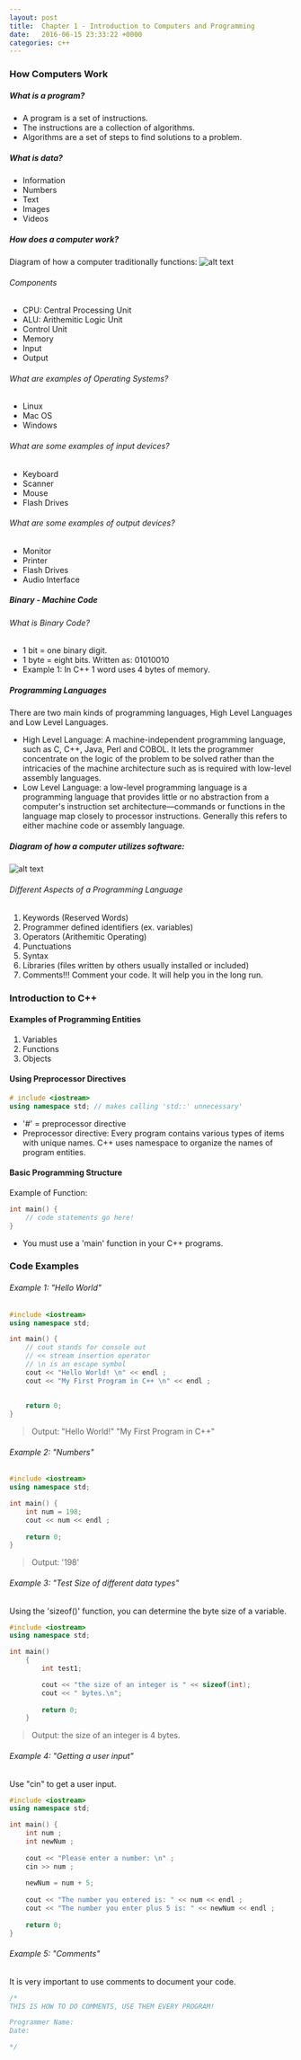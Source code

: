```yaml
---
layout: post
title:  Chapter 1 - Introduction to Computers and Programming
date:   2016-06-15 23:33:22 +0000
categories: c++
---
```


### How Computers Work

##### What is a program?
+ A program is a set of instructions.
+ The instructions are a collection of algorithms. 
+ Algorithms are a set of steps to find solutions to a problem.

##### What is data?
+ Information
+ Numbers
+ Text
+ Images
+ Videos

##### How does a computer work? 

Diagram of how a computer traditionally functions: 
![alt text](http://2.bp.blogspot.com/-75pfjWwLmzI/UGGQn6KsqcI/AAAAAAAAAO0/1IRHcPwTuqM/s1600/Computer+System.png "Computer Diagram")

###### Components 
+ CPU: Central Processing Unit
+ ALU: Arithemitic Logic Unit
+ Control Unit
+ Memory
+ Input 
+ Output

###### What are examples of Operating Systems?
+ Linux
+ Mac OS
+ Windows

###### What are some examples of input devices? 
+ Keyboard
+ Scanner
+ Mouse
+ Flash Drives 

###### What are some examples of output devices?
+ Monitor
+ Printer 
+ Flash Drives
+ Audio Interface

##### Binary - Machine Code 

###### What is Binary Code?

+ 1 bit = one binary digit. 
+ 1 byte = eight bits. Written as: 01010010 
+ Example 1: In C++ 1 word uses 4 bytes of memory. 

##### Programming Languages 
There are two main kinds of programming languages, High Level Languages and Low Level Languages.
+ High Level Language: A machine-independent programming language, such as C, C++, Java, Perl and COBOL. It lets the programmer concentrate on the logic of the problem to be solved rather than the intricacies of the machine architecture such as is required with low-level assembly languages.
+ Low Level Language:  a low-level programming language is a programming language that provides little or no abstraction from a computer's instruction set architecture—commands or functions in the language map closely to processor instructions. Generally this refers to either machine code or assembly language. 


##### Diagram of how a computer utilizes software:
![alt text](http://www.codeproject.com/KB/dotnet/clr/compiler_new.gif "Language Diagram")

###### Different Aspects of a Programming Language
1. Keywords (Reserved Words)
2. Programmer defined identifiers (ex. variables)
3. Operators (Arithemitic Operating)
4. Punctuations
5. Syntax 
6. Libraries (files written by others usually installed or included)
7. Comments!!! Comment your code. It will help you in the long run. 

### Introduction to C++ 

#### Examples of Programming Entities

1. Variables
2. Functions 
3. Objects

#### Using Preprocessor Directives
```cpp
# include <iostream> 
using namespace std; // makes calling 'std::' unnecessary' 
```
+ '#' = preprocessor directive 
+ Preprocessor directive: Every program contains various types of items with unique names. C++ uses namespace to organize the names of program entities.

#### Basic Programming Structure

Example of Function:
```cpp  
int main() {
    // code statements go here! 
}
```

+ You must use a 'main' function in your C++ programs.




### Code Examples 

###### Example 1: "Hello World"
```cpp 
#include <iostream>
using namespace std; 

int main() {
    // cout stands for console out
    // << stream insertion operator 
    // \n is an escape symbol 
    cout << "Hello World! \n" << endl ; 
    cout << "My First Program in C++ \n" << endl ; 
    
    
    return 0; 
}
```
> Output: "Hello World!" 
"My First Program in C++"

###### Example 2: "Numbers"

```cpp
#include <iostream>
using namespace std; 

int main() {
    int num = 198; 
    cout << num << endl ;
    
    return 0; 
}
```
> Output: '198' 

###### Example 3: "Test Size of different data types"
Using the 'sizeof()' function, you can determine the byte size of a variable. 
```cpp
#include <iostream>
using namespace std;

int main() 
    {
        int test1;

        cout << "the size of an integer is " << sizeof(int);
        cout << " bytes.\n";
        
        return 0;
    }
```

> Output: 
the size of an integer is 4 bytes.    

###### Example 4: "Getting a user input"

Use "cin" to get a user input. 

```cpp
#include <iostream>
using namespace std;

int main() {
    int num ;
    int newNum ; 
    
    cout << "Please enter a number: \n" ; 
    cin >> num ;
    
    newNum = num + 5; 
    
    cout << "The number you entered is: " << num << endl ; 
    cout << "The number you enter plus 5 is: " << newNum << endl ; 
    
    return 0; 
}
```

###### Example 5: "Comments"

It is very important to use comments to document your code. 

```cpp
/* 
THIS IS HOW TO DO COMMENTS, USE THEM EVERY PROGRAM!

Programmer Name: 
Date: 

*/ 
```
